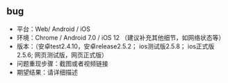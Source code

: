 ## bug
- 平台：Web/ Android / iOS
- 环境：Chrome / Android 7.0 / iOS 12 （建议补充其他细节，如网络状态等）
- 版本：（安卓test2.4.10，安卓release2.5.2； ios测试版2.5.8； ios正式版2.5.6; 网页测试版，网页正式版）
- 问题重现步骤：截图或者视频链接
- 期望结果：请详细描述
